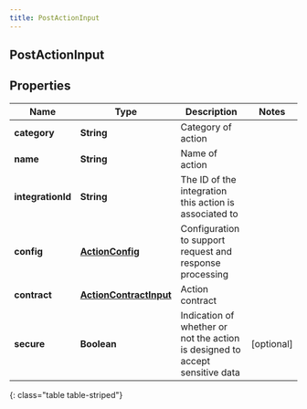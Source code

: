 ```yaml
---
title: PostActionInput
---
```

## PostActionInput


## Properties

| Name | Type | Description | Notes |
| ------------ | ------------- | ------------- | ------------- |
| **category** | **String** | Category of action |  |
| **name** | **String** | Name of action |  |
| **integrationId** | **String** | The ID of the integration this action is associated to |  |
| **config** | [**ActionConfig**](ActionConfig.html) | Configuration to support request and response processing |  |
| **contract** | [**ActionContractInput**](ActionContractInput.html) | Action contract |  |
| **secure** | **Boolean** | Indication of whether or not the action is designed to accept sensitive data |  [optional] |
{: class="table table-striped"}



